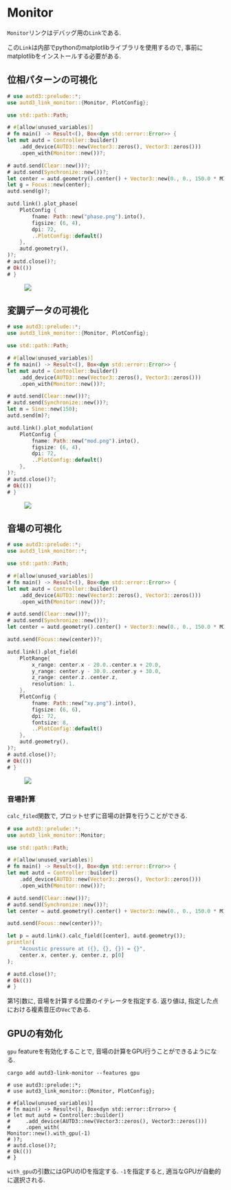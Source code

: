 # Monitor

`Monitor`リンクはデバッグ用の`Link`である.

この`Link`は内部でpythonのmatplotlibライブラリを使用するので, 事前にmatplotlibをインストールする必要がある.

## 位相パターンの可視化

```rust
# use autd3::prelude::*;
use autd3_link_monitor::{Monitor, PlotConfig};

use std::path::Path;

# #[allow(unused_variables)]
# fn main() -> Result<(), Box<dyn std::error::Error>> {
let mut autd = Controller::builder()
    .add_device(AUTD3::new(Vector3::zeros(), Vector3::zeros()))
    .open_with(Monitor::new())?;

# autd.send(Clear::new())?;
# autd.send(Synchronize::new())?;
let center = autd.geometry().center() + Vector3::new(0., 0., 150.0 * MILLIMETER);
let g = Focus::new(center);
autd.send(g)?;

autd.link().plot_phase(
    PlotConfig {
        fname: Path::new("phase.png").into(),
        figsize: (6, 4),
        dpi: 72,
        ..PlotConfig::default()
    },
    autd.geometry(),
)?;
# autd.close()?;
# Ok(())
# }
```

<figure>
  <img src="../../fig/Users_Manual/phase.png"/>
</figure>

## 変調データの可視化

```rust
# use autd3::prelude::*;
use autd3_link_monitor::{Monitor, PlotConfig};

use std::path::Path;

# #[allow(unused_variables)]
# fn main() -> Result<(), Box<dyn std::error::Error>> {
let mut autd = Controller::builder()
    .add_device(AUTD3::new(Vector3::zeros(), Vector3::zeros()))
    .open_with(Monitor::new())?;

# autd.send(Clear::new())?;
# autd.send(Synchronize::new())?;
let m = Sine::new(150);
autd.send(m)?;

autd.link().plot_modulation(
    PlotConfig {
        fname: Path::new("mod.png").into(),
        figsize: (6, 4),
        dpi: 72,
        ..PlotConfig::default()
    },
)?;
# autd.close()?;
# Ok(())
# }
```

<figure>
  <img src="../../fig/Users_Manual/mod.png"/>
</figure>

## 音場の可視化

```rust
# use autd3::prelude::*;
use autd3_link_monitor::*;

use std::path::Path;

# #[allow(unused_variables)]
# fn main() -> Result<(), Box<dyn std::error::Error>> {
let mut autd = Controller::builder()
    .add_device(AUTD3::new(Vector3::zeros(), Vector3::zeros()))
    .open_with(Monitor::new())?;

# autd.send(Clear::new())?;
# autd.send(Synchronize::new())?;
let center = autd.geometry().center() + Vector3::new(0., 0., 150.0 * MILLIMETER);

autd.send(Focus::new(center))?;

autd.link().plot_field(
    PlotRange{ 
        x_range: center.x - 20.0..center.x + 20.0,
        y_range: center.y - 30.0..center.y + 30.0,
        z_range: center.z..center.z,
        resolution: 1.
    },
    PlotConfig {
        fname: Path::new("xy.png").into(),
        figsize: (6, 6),
        dpi: 72,
        fontsize: 8,
        ..PlotConfig::default()
    },
    autd.geometry(),
)?;
# autd.close()?;
# Ok(())
# }
```

<figure>
  <img src="../../fig/Users_Manual/xy.png"/>
</figure>

### 音場計算

`calc_filed`関数で, プロットせずに音場の計算を行うことができる.

```rust
# use autd3::prelude::*;
use autd3_link_monitor::Monitor;

use std::path::Path;

# #[allow(unused_variables)]
# fn main() -> Result<(), Box<dyn std::error::Error>> {
let mut autd = Controller::builder()
    .add_device(AUTD3::new(Vector3::zeros(), Vector3::zeros()))
    .open_with(Monitor::new())?;

# autd.send(Clear::new())?;
# autd.send(Synchronize::new())?;
let center = autd.geometry().center() + Vector3::new(0., 0., 150.0 * MILLIMETER);

autd.send(Focus::new(center))?;

let p = autd.link().calc_field([center], autd.geometry());
println!(
    "Acoustic pressure at ({}, {}, {}) = {}",
    center.x, center.y, center.z, p[0]
);

# autd.close()?;
# Ok(())
# }
```

第1引数に, 音場を計算する位置のイテレータを指定する.
返り値は, 指定した点における複素音圧の`Vec`である.

## GPUの有効化

`gpu` featureを有効化することで, 音場の計算をGPU行うことができるようになる.

```shell
cargo add autd3-link-monitor --features gpu
```

```rust,ignore
# use autd3::prelude::*;
# use autd3_link_monitor::{Monitor, PlotConfig};

# #[allow(unused_variables)]
# fn main() -> Result<(), Box<dyn std::error::Error>> {
# let mut autd = Controller::builder()
#     .add_device(AUTD3::new(Vector3::zeros(), Vector3::zeros()))
#     .open_with(
Monitor::new().with_gpu(-1)
# )?;
# autd.close()?;
# Ok(())
# }
```

`with_gpu`の引数にはGPUのIDを指定する. `-1`を指定すると, 適当なGPUが自動的に選択される.
